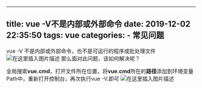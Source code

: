 
---
title: vue -V不是内部或外部命令
date: 2019-12-02 22:35:50
tags: vue
categories:
	- 常见问题
---
vue -V 不是内部或外部命令，也不是可运行的程序或批处理文件
![在这里插入图片描述](https://img-blog.csdnimg.cn/20191202223924116.png)
那么面对此问题，该如何解决呢？

全局搜索**vue.cmd**，打开文件所在位置，将**vue.cmd**所在的**路径**添加到环境变量Path中，重新打开控制台，再次执行vue -V.即可
![在这里插入图片描述](https://img-blog.csdnimg.cn/20191202224024582.png?x-oss-process=image/watermark,type_ZmFuZ3poZW5naGVpdGk,shadow_10,text_aHR0cHM6Ly9ibG9nLmNzZG4ubmV0L3dlaXhpbl80NTQ5MzM0NQ==,size_16,color_FFFFFF,t_70)